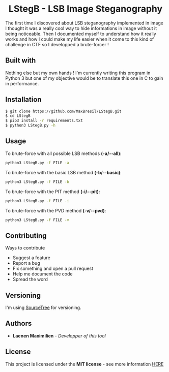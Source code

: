<h1 align="center">LStegB - LSB Image Steganography</h1>
The first time I discovered about LSB steganography implemented in image I thought it was a really cool way to hide informations in image without it being noticeable.
Then I documented myself to understand how it really works and how I could make my life easier when it come to this kind of challenge in CTF so I developped a brute-forcer !

## Built with
Nothing else but my own hands !
I'm currently writing this program in Python 3 but one of my objective would be to translate this one in C to gain in performance.

## Installation
```bash
$ git clone https://github.com/MaxBresil/LStegB.git
$ cd LStegB
$ pip3 install -r requirements.txt
$ python3 LStegB.py -h
```

## Usage
To brute-force with all possible LSB methods **(-a/--all)**:
```bash
python3 LStegB.py -f FILE -a
```

To brute-force with the basic LSB method **(-b/--basic)**:
```bash
python3 LStegB.py -f FILE -b
```

To brute-force with the PIT method **(-i/--pit)**:
```bash
python3 LStegB.py -f FILE -i
```

To brute-force with the PVD method **(-v/--pvd)**:
```bash
python3 LStegB.py -f FILE -v
```

## Contributing
Ways to contribute
- Suggest a feature
- Report a bug
- Fix something and open a pull request
- Help me document the code
- Spread the word

## Versioning
I'm using [SourceTree](https://www.sourcetreeapp.com) for versioning.

## Authors
* **Laenen Maximilien** - *Developper of this tool*

## License
This project is licensed under the **MIT license** - see more information [HERE](https://github.com/MaxBresil/LStegB/blob/master/LICENSE)